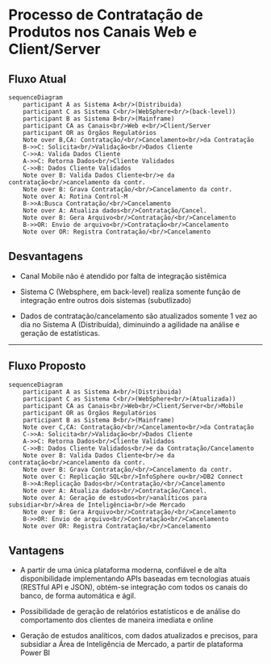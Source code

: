 # Processo de Contratação de Produtos nos Canais Web e Client/Server

## Fluxo Atual

```mermaid
sequenceDiagram
    participant A as Sistema A<br/>(Distribuida)
    participant C as Sistema C<br/>(WebSphere<br/>(back-level)) 
    participant B as Sistema B<br/>(Mainframe)
    participant CA as Canais<br/>Web e<br/>Client/Server
    participant OR as Órgãos Regulatórios
    Note over B,CA: Contratação/<br/>Cancelamento<br/>da Contratação
    B->>C: Solicita<br/>Validação<br/>Dados Cliente
    C->>A: Valida Dados Cliente
    A->>C: Retorna Dados<br/>Cliente Validados
    C->>B: Dados Cliente Validados
    Note over B: Valida Dados Cliente<br/>e da contratação<br/>cancelamento da contr.
    Note over B: Grava Contratação/<br/>Cancelamento da contr.
    Note over A: Rotina Control-M
    B->>A:Busca Contratação/<br/>Cancelamento
    Note over A: Atualiza dados<br/>Contratação/Cancel.
    Note over B: Gera Arquivo<br/>Contratação/<br/>Cancelamento
    B->>OR: Envio de arquivo<br/>Contratação<br/>Cancelamento
    Note over OR: Registra Contratação/<br/>Cancelamento
```

## Desvantagens

- Canal Mobile não é atendido por falta de integração sistêmica

- Sistema C (Websphere, em back-level) realiza somente função de integração entre outros dois sistemas (subutlizado)

- Dados de contratação/cancelamento são atualizados somente 1 vez ao dia no Sistema A (Distribuída), diminuindo a agilidade na análise e geração de estatísticas.

---

## Fluxo Proposto

```mermaid
sequenceDiagram
    participant A as Sistema A<br/>(Distribuida)
    participant C as Sistema C<br/>(WebSphere<br/>(Atualizada))
    participant CA as Canais<br/>Web<br/>Client/Server<br/>Mobile
    participant OR as Órgãos Regulatórios
    participant B as Sistema B<br/>(Mainframe)
    Note over C,CA: Contratação/<br/>Cancelamento<br/>da Contratação
    C->>A: Solicita<br/>Validação<br/>Dados Cliente
    A->>C: Retorna Dados<br/>Cliente Validados
    C->>B: Dados Cliente Validados<br/>e da Contratação/Cancelamento
    Note over B: Valida Dados Cliente<br/>e da contratação<br/>cancelamento da contr.
    Note over B: Grava Contratação/<br/>Cancelamento da contr.
    Note over C: Replicação SQL<br/>InfoSphere ou<br/>DB2 Connect
    B->>A:Replicação Dados<br/>Contratação/<br/>Cancelamento
    Note over A: Atualiza dados<br/>Contratação/Cancel.
    Note over A: Geração de estudos<br/>analíticos para subsidiar<br/>Área de Inteligência<br/>de Mercado
    Note over B: Gera Arquivo<br/>Contratação/<br/>Cancelamento
    B->>OR: Envio de arquivo<br/>Contratação<br/>Cancelamento
    Note over OR: Registra Contratação/<br/>Cancelamento
```

## Vantagens

- A partir de uma única plataforma moderna, confiável e de alta disponibilidade implementando APIs baseadas em tecnologias atuais (RESTful API e JSON), obtém-se integração com todos os canais do banco, de forma automática e ágil.

- Possibilidade de geração de relatórios estatísticos e de análise do comportamento dos clientes de maneira imediata e online

- Geração de estudos analíticos, com dados atualizados e precisos, para subsidiar a Área de Inteligência de Mercado, a partir de plataforma Power BI
